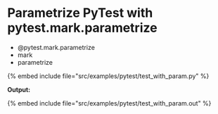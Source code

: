 # Parametrize PyTest with pytest.mark.parametrize

* @pytest.mark.parametrize
* mark
* parametrize

{% embed include file="src/examples/pytest/test_with_param.py" %}

**Output:**

{% embed include file="src/examples/pytest/test_with_param.out" %}


